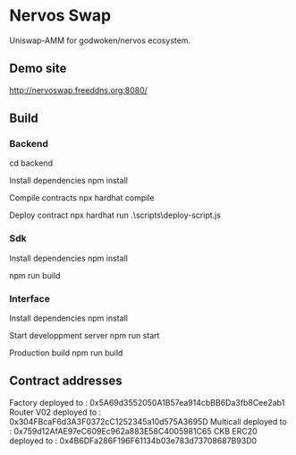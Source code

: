 # Nervos Swap
Uniswap-AMM for godwoken/nervos ecosystem.

## Demo site

http://nervoswap.freeddns.org:8080/

## Build

### Backend

cd backend

Install dependencies
npm install

Compile contracts
npx hardhat compile

Deploy contract
npx hardhat run .\scripts\deploy-script.js

### Sdk

Install dependencies
npm install

npm run build

### Interface

Install dependencies
npm install

Start developpment server
npm run start

Production build
npm run build

## Contract addresses

Factory deployed to : 0x5A69d3552050A1B57ea914cbBB6Da3fb8Cee2ab1
Router V02 deployed to :  0x304FBcaF6d3A3F0372cC1252345a10d575A3695D
Multicall deployed to : 0x759d12AfAE97eC609Ec962a883E58C4005981C65
CKB ERC20 deployed to : 0x4B6DFa286F196F61134b03e783d73708687B93D0
